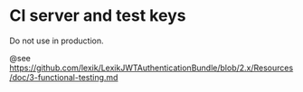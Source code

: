# CI server and test keys

Do not use in production.

@see <https://github.com/lexik/LexikJWTAuthenticationBundle/blob/2.x/Resources/doc/3-functional-testing.md>
